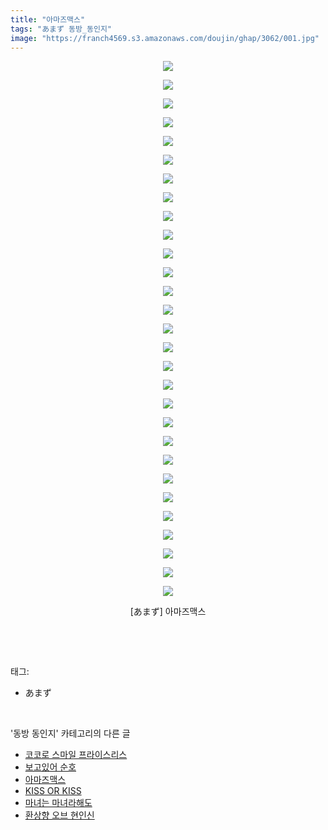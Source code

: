 ```yaml
---
title: "아마즈맥스"
tags: "あまず 동방_동인지"
image: "https://franch4569.s3.amazonaws.com/doujin/ghap/3062/001.jpg"
---
```

<div class="article">
<p style="text-align: center; clear: none; float: none;"><img src="{{ site.imgserver2 }}/ghap/3062/001.jpg"/></p>
<p style="text-align: center; clear: none; float: none;"><img src="{{ site.imgserver2 }}/ghap/3062/002.jpg"/></p>
<p style="text-align: center; clear: none; float: none;"><img src="{{ site.imgserver2 }}/ghap/3062/003.jpg"/></p>
<p style="text-align: center; clear: none; float: none;"><img src="{{ site.imgserver2 }}/ghap/3062/004.jpg"/></p>
<p style="text-align: center; clear: none; float: none;"><img src="{{ site.imgserver2 }}/ghap/3062/005.jpg"/></p>
<p style="text-align: center; clear: none; float: none;"><img src="{{ site.imgserver2 }}/ghap/3062/006.jpg"/></p>
<p style="text-align: center; clear: none; float: none;"><img src="{{ site.imgserver2 }}/ghap/3062/007.jpg"/></p>
<p style="text-align: center; clear: none; float: none;"><img src="{{ site.imgserver2 }}/ghap/3062/008.jpg"/></p>
<p style="text-align: center; clear: none; float: none;"><img src="{{ site.imgserver2 }}/ghap/3062/009.jpg"/></p>
<p style="text-align: center; clear: none; float: none;"><img src="{{ site.imgserver2 }}/ghap/3062/010.jpg"/></p>
<p style="text-align: center; clear: none; float: none;"><img src="{{ site.imgserver2 }}/ghap/3062/011.jpg"/></p>
<p style="text-align: center; clear: none; float: none;"><img src="{{ site.imgserver2 }}/ghap/3062/012.jpg"/></p>
<p style="text-align: center; clear: none; float: none;"><img src="{{ site.imgserver2 }}/ghap/3062/013.jpg"/></p>
<p style="text-align: center; clear: none; float: none;"><img src="{{ site.imgserver2 }}/ghap/3062/014.jpg"/></p>
<p style="text-align: center; clear: none; float: none;"><img src="{{ site.imgserver2 }}/ghap/3062/015.jpg"/></p>
<p style="text-align: center; clear: none; float: none;"><img src="{{ site.imgserver2 }}/ghap/3062/016.jpg"/></p>
<p style="text-align: center; clear: none; float: none;"><img src="{{ site.imgserver2 }}/ghap/3062/017.jpg"/></p>
<p style="text-align: center; clear: none; float: none;"><img src="{{ site.imgserver2 }}/ghap/3062/018.jpg"/></p>
<p style="text-align: center; clear: none; float: none;"><img src="{{ site.imgserver2 }}/ghap/3062/019.jpg"/></p>
<p style="text-align: center; clear: none; float: none;"><img src="{{ site.imgserver2 }}/ghap/3062/020.jpg"/></p>
<p style="text-align: center; clear: none; float: none;"><img src="{{ site.imgserver2 }}/ghap/3062/021.jpg"/></p>
<p style="text-align: center; clear: none; float: none;"><img src="{{ site.imgserver2 }}/ghap/3062/022.jpg"/></p>
<p style="text-align: center; clear: none; float: none;"><img src="{{ site.imgserver2 }}/ghap/3062/023.jpg"/></p>
<p style="text-align: center; clear: none; float: none;"><img src="{{ site.imgserver2 }}/ghap/3062/024.jpg"/></p>
<p style="text-align: center; clear: none; float: none;"><img src="{{ site.imgserver2 }}/ghap/3062/025.jpg"/></p>
<p style="text-align: center; clear: none; float: none;"><img src="{{ site.imgserver2 }}/ghap/3062/026.jpg"/></p>
<p style="text-align: center; clear: none; float: none;"><img src="{{ site.imgserver2 }}/ghap/3062/027.jpg"/></p>
<p style="text-align: center; clear: none; float: none;"><img src="{{ site.imgserver2 }}/ghap/3062/028.jpg"/></p>
<p style="text-align: center; clear: none; float: none;"><img src="{{ site.imgserver2 }}/ghap/3062/029.jpg"/></p>
<p style="text-align: center; clear: none; float: none;">[あまず] 아마즈맥스</p>
<p><br/></p>
</div><br/>
<div class="tagTrail">
<p>태그: </p>
<ul>
<li>あまず</li>
</ul>
</div><br/>
<div class="another">
<p>'동방 동인지' 카테고리의 다른 글</p>
<ul>
<li><a href="/ghap_3064">코코로 스마일 프라이스리스</a></li>
<li><a href="/ghap_3063">보고있어 순호</a></li>
<li><a href="/ghap_3062">아마즈맥스</a></li>
<li><a href="/ghap_3061">KISS OR KISS</a></li>
<li><a href="/ghap_3058">마녀는 마녀라해도</a></li>
<li><a href="/ghap_3057">환상향 오브 현인신</a></li>
</ul>
</div><br/>
<div class="cb_module cb_fluid">
<div class="cb_wrt cb_profile">
</div><!-- commentList close -->
</div><br/>
